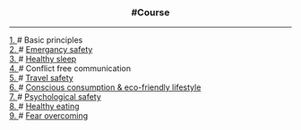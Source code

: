 <h3 align="center"> #Course </h3>

<hr>

<div>
  <a href = "./basicPrinciples"> 1. </a> #
  Basic principles
</div>

<div>
  <a href = "./emergancySafety"> 2. </a> #
  <a href = "./emergancySafety/mySolution.pdf"> Emergancy safety </a>
</div>

<div>
  <a href = "./healthySleep"> 3. </a> #
  <a href="./healthySleep/solution/myResults.pdf"> Healthy sleep </a>
</div>

<div>
  <a href = "./conflictFreeCommunication"> 4. </a> # 
  Conflict free communication
</div>

<div>
  <a href = "./travelSafety"> 5. </a> #
  <a href = "./travelSafety/solution/myTrip.pdf"> Travel safety </a>
</div>

<div>
  <a href = "./ecoFriendlyLifestyle"> 6. </a> #
  <a href = "./ecoFriendlyLifestyle/solution/solution.pdf"> Conscious consumption & eco-friendly lifestyle </a>
</div>

<div>
   <a href = "./psychologicalSafety"> 7. </a> #
   <a href = "./psychologicalSafety/solution.pdf"> Psychological safety </a>
</div>


<div>
   <a href = "./healthyEating"> 8. </a> #
   <a href = "./healthyEating/solution.pdf"> Healthy eating </a>
</div>

<div>
   <a href = "./fearOvercoming"> 9. </a> #
   <a href = "./fearOvercoming/solution.pdf"> Fear overcoming </a>
</div>

